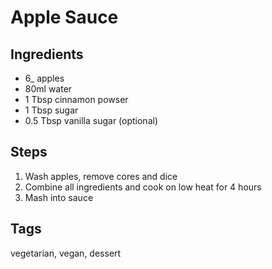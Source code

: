 # Apple Sauce

## Ingredients

* 6_ apples 
* 80ml water 
* 1 Tbsp cinnamon powser
* 1 Tbsp sugar
* 0.5 Tbsp vanilla sugar (optional)

## Steps

1. Wash apples, remove cores and dice
2. Combine all ingredients and cook on low heat for 4 hours 
3. Mash into sauce

## Tags
vegetarian, vegan, dessert
